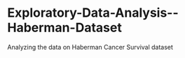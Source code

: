 # Exploratory-Data-Analysis--Haberman-Dataset

Analyzing the data on Haberman Cancer Survival dataset
